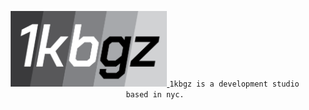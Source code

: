 
<p align="center">
<a href="https://1kbgz.com">
  <img width=250 src="https://raw.githubusercontent.com/1kbgz/.github/main/logo.png" />
</a>
<code>1kbgz is a development studio based in nyc.</code>
</p>
